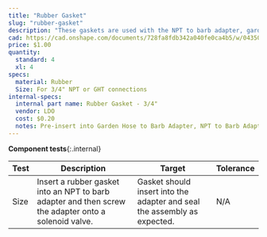 ```yaml
---
title: "Rubber Gasket"
slug: "rubber-gasket"
description: "These gaskets are used with the NPT to barb adapter, garden hose to barb adapter, and pressure reducer to seal the water system's threaded connections."
cad: https://cad.onshape.com/documents/728fa8fdb342a040fe0ca4b5/w/0435033a7c78b02e71d0f721/e/d91818fd9a4de4bdb07b7a3e?renderMode=0&uiState=6255dec346b4a5023f0b2d02
price: $1.00
quantity:
  standard: 4
  xl: 4
specs:
  material: Rubber
  Size: For 3/4" NPT or GHT connections
internal-specs:
  internal part name: Rubber Gasket - 3/4"
  vendor: LDO
  cost: $0.20
  notes: Pre-insert into Garden Hose to Barb Adapter, NPT to Barb Adapter, and Pressure Regulator.
---
```


**Component tests**{:.internal}

|Test         |Description  |Target       |Tolerance    |
|-------------|-------------|-------------|-------------|
|Size         |Insert a rubber gasket into an NPT to barb adapter and then screw the adapter onto a solenoid valve.|Gasket should insert into the adapter and seal the assembly as expected.|N/A